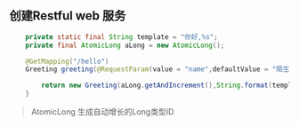 ## 创建Restful web 服务

~~~ java
    private static final String template = "你好,%s";
    private final AtomicLong aLong = new AtomicLong();

    @GetMapping("/hello")
    Greeting greeting(@RequestParam(value = "name",defaultValue = "陌生人")String name){

        return new Greeting(aLong.getAndIncrement(),String.format(template,name));
    }
~~~

>   AtomicLong 生成自动增长的Long类型ID
